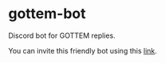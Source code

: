 # gottem-bot
Discord bot for GOTTEM replies.

You can invite this friendly bot using this [link](https://discord.com/api/oauth2/authorize?client_id=935876492938850344&permissions=534723816512&scope=bot).
